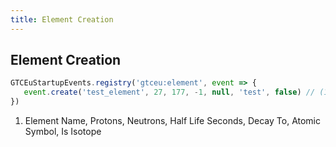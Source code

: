 ```yaml
---
title: Element Creation
---
```



## Element Creation

```js
GTCEuStartupEvents.registry('gtceu:element', event => {
   event.create('test_element', 27, 177, -1, null, 'test', false) // (1)
})
```

1. Element Name, Protons, Neutrons, Half Life Seconds, Decay To, Atomic Symbol, Is Isotope
